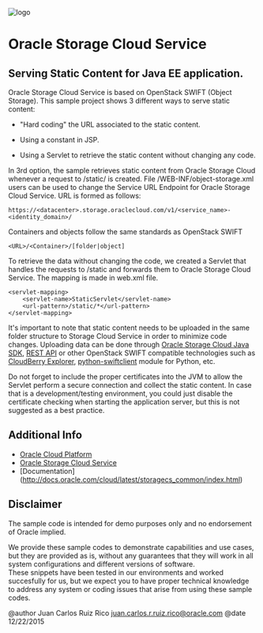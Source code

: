 ![logo](https://em2.storage.oraclecloud.com/v1/storagetrial5906-ieoracletrial87560/static/oracle-cloud-logo.png)

# Oracle Storage Cloud Service 

## Serving Static Content for Java EE application.

Oracle Storage Cloud Service is based on OpenStack SWIFT (Object Storage). 
This sample project shows 3 different ways to serve static content:

* "Hard coding" the URL associated to the static content.

* Using a constant in JSP.

* Using a Servlet to retrieve the static content without changing any code.

In 3rd option, the sample retrieves static content from Oracle Storage Cloud whenever a request to /static/<content> is created.
File /WEB-INF/object-storage.xml users can be used to change the Service URL Endpoint for Oracle Storage Cloud Service. URL is formed as follows:

    https://<datacenter>.storage.oraclecloud.com/v1/<service_name>-<identity_domain>/

Containers and objects follow the same standards as OpenStack SWIFT

    <URL>/<Container>/[folder|object]

To retrieve the data without changing the code, we created a Servlet that handles the requests to /static and forwards them to Oracle Storage Cloud Service. The mapping is made in web.xml file.

    <servlet-mapping>
        <servlet-name>StaticServlet</servlet-name>
        <url-pattern>/static/*</url-pattern>
    </servlet-mapping>

It's important to note that static content needs to be uploaded in the same folder structure to Storage Cloud Service in order to minimize code changes.
Uploading data can be done through [Oracle Storage Cloud Java SDK](http://www.oracle.com/technetwork/topics/cloud/downloads/cloud-service-java-sdk-2121032.html), [REST API](http://docs.oracle.com/cloud/latest/storagecs_common/index.html) or other OpenStack SWIFT compatible technologies such as [CloudBerry Explorer](http://www.cloudberrylab.com/blog/how-to-use-cloudberry-explorer-with-oracle-cloud-storage/), [python-swiftclient](https://github.com/openstack/python-swiftclient) module for Python, etc.

Do not forget to include the proper certificates into the JVM to allow the Servlet perform a secure connection and collect the static content. In case that is a development/testing environment, you could just disable the certificate checking when starting the application server, but this is not suggested as a best practice.

## Additional Info
* [Oracle Cloud Platform](http://cloud.oracle.com/)
* [Oracle Storage Cloud Service](http://cloud.oracle.com/storage)
* [Documentation] (http://docs.oracle.com/cloud/latest/storagecs_common/index.html)

## Disclaimer

The sample code is intended for demo purposes only and no endorsement of Oracle implied. 

We provide these sample codes to demonstrate capabilities and use cases, but they are provided as is, without any guarantees that they will work in all system configurations and different versions of software.  
These snippets have been tested in our environments and worked succesfully for us, but we expect you to have proper technical knowledge to address any system or coding issues that arise from using these sample codes.

@author Juan Carlos Ruiz Rico <juan.carlos.r.ruiz.rico@oracle.com>
@date 12/22/2015
